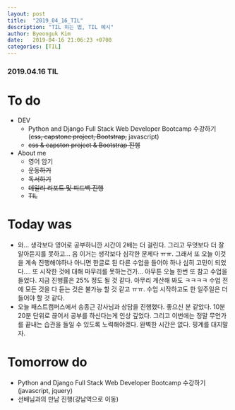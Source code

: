```yaml
---
layout: post
title:  "2019_04_16_TIL"
description: "TIL 하는 법, TIL 예시"
author: Byeonguk Kim
date:   2019-04-16 21:06:23 +0700
categories: [TIL]
---
```


### 2019.04.16 TIL
 
# To do

* DEV
	* Python and Django Full Stack Web Developer Bootcamp 수강하기(~~css, capstone project, Bootstrap,~~ javascript)
	* ~~css & capston project & Bootstrap 진행~~
* About me
	* 영어 암기
	* ~~운동하기~~
	* ~~독서하기~~
	* ~~데일리 리포트 및 피드백 진행~~
	* ~~TIL~~

# Today was

* 와... 생각보다 영어로 공부하니깐 시간이 2배는 더 걸린다. 그리고 무엇보다 더 잘 알아듣지를 못하고... 음 이거는 생각보다 심각한 문제다 ㅠㅠ. 그래서 또 오늘 이것을 계속 진행해야하나 아니면 한글로 된 다른 수업을 들어야 하나 심히 고민이 되었다.... 또 시작한 것에 대해 마무리를 못하는건가... 아무튼 오늘 한번 또 참고 수업을 들었다. 지금 진행률은 25% 정도 될 것 같다. 아무리 계산해 봐도 ㅋㅋㅋㅋ 수업 전에 모든 것을 다 듣는 것은 불가능 할 것 같고 ㅠㅠ. 수업 시작하고도 한 일주일은 더 들어야 할 것 같다.
* 오늘 패스트캠퍼스에서 송종근 강사님과 상담을 진행했다. 좋으신 분 같았다. 10분 20분 단위로 끊어서 공부를 하신다는게 인상 깊었다. 그리고 이번에는 정말 무언가를 끝내는 습관을 들일 수 있도록 노력해야겠다. 완벽한 시간은 없다. 핑계를 대지말자.

# Tomorrow do

* Python and Django Full Stack Web Developer Bootcamp 수강하기(javascript, jquery) 
* 선배님과의 만남 진행(강남역으로 이동)
